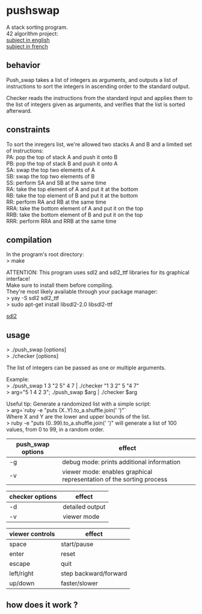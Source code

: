 # pushswap

A stack sorting program.\
42 algorithm project:\
[subject in english](https://github.com/BNNJ/pushswap/blob/master/push_swap.en.pdf)\
[subject in french](https://github.com/BNNJ/pushswap/blob/master/push_swap.fr.pdf)

## behavior

Push_swap takes a list of integers as arguments, and outputs a list of instructions to sort the integers in ascending order to the standard output.

Checker reads the instructions from the standard input and applies them to the list of integers given as arguments, and verifies that the list is sorted afterward.

## constraints

To sort the inregers list, we're allowed two stacks A and B and a limited set of instructions:\
PA: pop the top of stack A and push it onto B\
PB: pop the top of stack B and push it onto A\
SA: swap the top two elements of A\
SB: swap the top two elements of B\
SS: perform SA and SB at the same time\
RA: take the top element of A and put it at the bottom\
RB: take the top element of B and put it at the bottom\
RR: perform RA and RB at the same time\
RRA: take the bottom element of A and put it on the top\
RRB: take the bottom element of B and put it on the top\
RRR: perform RRA and RRB at the same time

## compilation

In the program's root directory:\
\> make

ATTENTION: This program uses sdl2 and sdl2_ttf libraries for its graphical interface!\
Make sure to install them before compiling.\
They're most likely available through your package manager:\
\> yay -S sdl2 sdl2_ttf\
\> sudo apt-get install libsdl2-2.0 libsdl2-ttf

[sdl2](https://wiki.libsdl.org/Installation)


## usage

\> ./push_swap [options] <list of integers>\
\> ./checker [options] <list of integers>

The list of integers can be passed as one or multiple arguments.

Example:\
\> ./push_swap 1 3 "2 5" 4 7 | ./checker "1 3 2" 5 "4 7"\
\> arg="5 1 4 2 3"; ./push_swap $arg | ./checker $arg

Useful tip: Generate a randomized list with a simple script:\
\> arg=\`ruby -e "puts (X..Y).to_a.shuffle.join(' ')"\`\
Where X and Y are the lower and upper bounds of the list.\
\> ruby -e "puts (0..99).to_a.shuffle.join(' ')"
will generate a list of 100 values, from 0 to 99, in a random order.

|push_swap options|effect|
|-----------------|------|
|-g| debug mode: prints additional information|
|-v| viewer mode: enables graphical representation of the sorting process|

|checker options|effect|
|---------------|------|
|-d| detailed output|
|-v| viewer mode|

|viewer controls| effect|
|---------------|-------|
|space| start/pause|
|enter| reset|
|escape| quit|
|left/right| step backward/forward|
|up/down| faster/slower|

## how does it work ?


